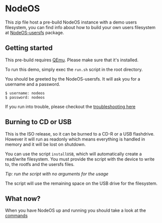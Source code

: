 # NodeOS
This zip file host a pre-build NodeOS instance with a demo users filesystem, you
can find info about how to build your own users filesystem at
[NodeOS-usersfs](node_modules/nodeos-usersfs/README.md) package.

## Getting started
This pre-build requires [QEmu](http://wiki.qemu.org/Main_Page).
Please make sure that it's installed.

To run this demo, simply exec the ```run.sh``` script in the root directory.

You should be greeted by the NodeOS-usersfs.
It will ask you for a username and a password.
```
$ username: nodeos
$ password: nodeos
```
If you run into trouble, please checkout the [troubleshooting here](https://github.com/NodeOS/NodeOS/wiki/Troubleshooting)

## Burning to CD or USB
This is the  ISO release, so it can be burned to a CD-R or a USB flashdrive. 
However it will run as readonly which means everything is handled in memory and it will be
lost on shutdown.

You can use the script `installUSB`, which will automatically create a read/write filesystem.
You must provide the script with the device to write to, the rootfs and the usersfs files.

*Tip: run the script with no arguments for the usage*

The script will use the remaining space on the USB drive for the filesystem.

## What now?
When you have NodeOS up and running you should take a look at the [commands](https://github.com/NodeOS/NodeOS/wiki/Commands)